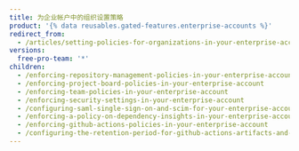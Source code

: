 ```yaml
---
title: 为企业帐户中的组织设置策略
product: '{% data reusables.gated-features.enterprise-accounts %}'
redirect_from:
  - /articles/setting-policies-for-organizations-in-your-enterprise-account
versions:
  free-pro-team: '*'
children:
  - /enforcing-repository-management-policies-in-your-enterprise-account
  - /enforcing-project-board-policies-in-your-enterprise-account
  - /enforcing-team-policies-in-your-enterprise-account
  - /enforcing-security-settings-in-your-enterprise-account
  - /configuring-saml-single-sign-on-and-scim-for-your-enterprise-account-using-okta
  - /enforcing-a-policy-on-dependency-insights-in-your-enterprise-account
  - /enforcing-github-actions-policies-in-your-enterprise-account
  - /configuring-the-retention-period-for-github-actions-artifacts-and-logs-in-your-enterprise-account
---
```


